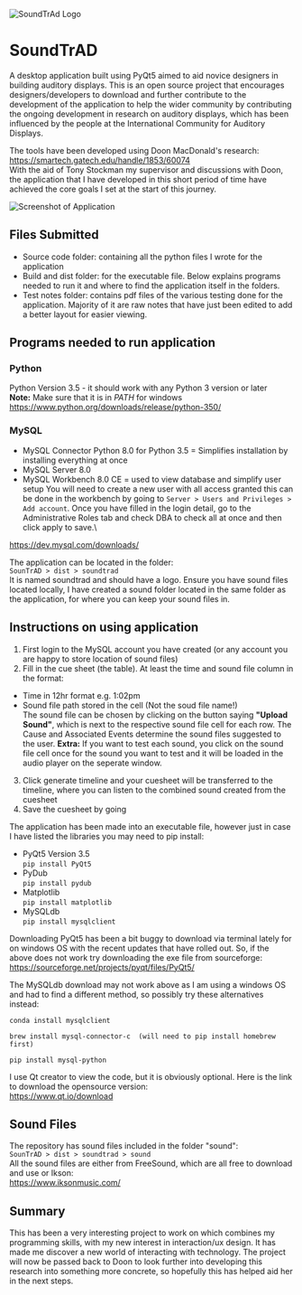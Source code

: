 ![SoundTrAd Logo](https://live.staticflickr.com/65535/33782356588_9c9c6c1be5_m.jpg)

# SoundTrAD
A desktop application built using PyQt5 aimed to aid novice designers in building auditory displays. This is an open source project that encourages designers/developers to download and further contribute to the development of the application to help the wider community by contributing the ongoing development in research on auditory displays, which has been influenced by the people at the International Community for Auditory Displays. 

The tools have been developed using Doon MacDonald's research: https://smartech.gatech.edu/handle/1853/60074 \
With the aid of Tony Stockman my supervisor and discussions with Doon, the application that I have developed in this short period of time have achieved the core goals I set at the start of this journey. 

![Screenshot of Application](https://live.staticflickr.com/65535/33782359508_647401affb_b.jpg)

## Files Submitted
- Source code folder: containing all the python files I wrote for the application
- Build and dist folder: for the executable file. Below explains programs needed to run it and where to find the application itself in the folders.
- Test notes folder: contains pdf files of the various testing done for the application. Majority of it are raw notes that have just been edited to add a better layout for easier viewing.

## Programs needed to run application
### Python 
Python Version 3.5 - it should work with any Python 3 version or later\
**Note:** Make sure that it is in *PATH* for windows\
https://www.python.org/downloads/release/python-350/

### MySQL
- MySQL Connector Python 8.0 for Python 3.5 = Simplifies installation by installing everything at once
- MySQL Server 8.0
- MySQL Workbench 8.0 CE = used to view database and simplify user setup You will need to create a new user with all access granted this can be done in the workbench by going to `Server > Users and Privileges > Add account`. Once you have filled in the login detail, go to the Administrative Roles tab and check DBA to check all at once and then click apply to save.\

https://dev.mysql.com/downloads/

The application can be located in the folder:\
`SounTrAD > dist > soundtrad`\
It is named soundtrad and should have a logo.
Ensure you have sound files located locally, I have created a sound folder located in the same folder as the application, for where you can keep your sound files in.

## Instructions on using application
1. First login to the MySQL account you have created (or any account you are happy to store location of sound files)
2. Fill in the cue sheet (the table). At least the time and sound file column in the format:
 - Time in 12hr format e.g. 1:02pm
 - Sound file path stored in the cell (Not the soud file name!)\
The sound file can be chosen by clicking on the button saying **"Upload Sound"**, which is next to the respective sound file cell for each row. The Cause and Associated Events determine the sound files suggested to the user.
**Extra:** If you want to test each sound, you click on the sound file cell once for the sound you want to test and it will be loaded in the audio player on the seperate window.
3. Click generate timeline and your cuesheet will be transferred to the timeline, where you can listen to the combined sound created from the cuesheet
4. Save the cuesheet by going

The application has been made into an executable file, however just in case I have listed the libraries you may need to pip install:
- PyQt5 Version 3.5\
`pip install PyQt5`
- PyDub\
`pip install pydub`
- Matplotlib\
`pip install matplotlib`
- MySQLdb\
`pip install mysqlclient`

Downloading PyQt5 has been a bit buggy to download via terminal lately for on windows OS with the recent updates that have rolled out. So, if the above does not work try downloading the exe file from sourceforge: https://sourceforge.net/projects/pyqt/files/PyQt5/

The MySQLdb download may not work above as I am using a windows OS and had to find
a different method, so possibly try these alternatives instead:
```
conda install mysqlclient

brew install mysql-connector-c  (will need to pip install homebrew first)

pip install mysql-python
```


I use Qt creator to view the code, but it is obviously optional. Here is the link to download the opensource version:\
https://www.qt.io/download

## Sound Files
The repository has sound files included in the folder "sound": \
`SounTrAD > dist > soundtrad > sound` \
All the sound files are either from FreeSound, which are all free to download and use or Ikson:\
https://www.iksonmusic.com/

## Summary
This has been a very interesting project to work on which combines my programming skills, with my new interest in interaction/ux design. It has made me discover a new world of interacting with technology. The project will now be passed back to Doon to look further into developing this research into something more concrete, so hopefully this has helped aid her in the next steps. 
